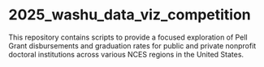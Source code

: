 # 2025_washu_data_viz_competition
This repository contains scripts to provide a focused exploration of Pell Grant disbursements and graduation rates for public and private nonprofit doctoral institutions across various NCES regions in the United States.
